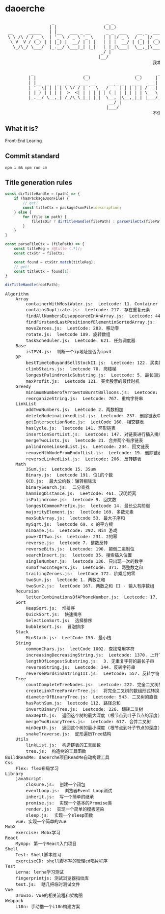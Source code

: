
# daoerche
<pre>
                  _                    _ _                          _                         _                    _                
                 | |                  (_|_)                        | |                       (_)                  | |               
 __      _____   | |__   ___ _ __      _ _  ___    __ _  ___    ___| |__   __ _  ___    _ __  _  __ _ _ __     ___| |__   ___ _ __  
 \ \ /\ / / _ \  | '_ \ / _ \ '_ \    | | |/ _ \  / _` |/ _ \  / __| '_ \ / _` |/ _ \  | '_ \| |/ _` | '_ \   / __| '_ \ / _ \ '_ \ 
  \ V  V / (_) | | |_) |  __/ | | |   | | |  __/ | (_| | (_) | \__ \ | | | (_| | (_) | | | | | | (_| | | | | | (__| | | |  __/ | | |
   \_/\_/ \___/  |_.__/ \___|_| |_|   | |_|\___|  \__,_|\___/  |___/_| |_|\__,_|\___/  |_| |_|_|\__,_|_| |_|  \___|_| |_|\___|_| |_|
                                     _/ |                                                                                           
                                    |__/                                                                                            
                                                         我本桀骜少年臣                                                               
                                                                                                                           
          _                    _                   _       _                  _                    _                                  
         | |                  (_)                 (_)     | |                | |                  (_)                               
         | |__  _   _  __  ___ _ __     __ _ _   _ _   ___| |__   ___ _ __   | |__  _   _  __  ___ _ __    _ __ ___ _ __             
         | '_ \| | | | \ \/ / | '_ \   / _` | | | | | / __| '_ \ / _ \ '_ \  | '_ \| | | | \ \/ / | '_ \  | '__/ _ \ '_ \            
         | |_) | |_| |  >  <| | | | | | (_| | |_| | | \__ \ | | |  __/ | | | | |_) | |_| |  >  <| | | | | | | |  __/ | | |           
         |_.__/ \__,_| /_/\_\_|_| |_|  \__, |\__,_|_| |___/_| |_|\___|_| |_| |_.__/ \__,_| /_/\_\_|_| |_| |_|  \___|_| |_|          
                                        __/ |                                                                                       
                                       |___/                                                                                        
                                                         不信鬼神不信人
</pre>


## What it is?
Front-End Learing

## Commit standard
```shell
npm i && npm run cm
```

## Title generation rules
```js
const dirTitleHandle = (path) => {
    if (hasPackageJsonFile) {
        // get!
        const titleCtx = packageJsonFile.description;
    } else {
        for (file in path) {
            fileIsDir ? dirTitleHandle(filePath) : parseFileCtx(filePath);
        }
    }
}

const parseFileCtx = (filePath) => {
    const titleReg = /@title (.*)/;
    const ctxStr = fileCtx;

    const found = ctxStr.match(titleReg);
    // get!
    const titleCtx = found[1];
}

dirTitleHandle(rootPath);
```


<pre>Algorithm
    Array
        containerWithMostWater.js:  Leetcode: 11. Container With Most Water
        containsDuplicate.js:  Leetcode: 217. 存在重复元素
        findAllNumbersDisappearedInAnArray.js:  Leetcode: 448. 找到所有数组中消失的数字
        findFirstandLastPositionofElementinSortedArray.js:  Leetcode: 34. 在排序数组中查找元素的第一个和最后一个位置
        moveZeroes.js:  LeetCode: 283. 移动零
        rotate.js:  leetcode 189. 旋转数组
        taskScheduler.js:  Leetcode: 621. 任务调度器
    Base
        isIPV4.js:  判断一个ip地址是否为ipv4
    DP
        bestTimetoBuyandSellStockII.js:  Leetcode: 122. 买卖股票的最佳时机 II
        climbStairs.js:  leetcode 70. 爬楼梯
        longestPalindromicSubstring.js:  Leetcode: 5. 最长回文子串
        maxProfit.js:  Leetcode 121. 买卖股票的最佳时机
    Greedy
        minimumNumberofArrowstoBurstBalloons.js:  Leetcode: 452. 用最少数量的箭引爆气球
        reorganizeString.js:  Leetcode: 767. 重构字符串
    LinkList
        addTwoNumbers.js:  Leetcode 2. 两数相加
        deleteNodeinaLinkedList.js:  Leetcode: 237. 删除链表中的节点
        getIntersectionNode.js:  LeetCode 160. 相交链表
        hasCycle.js:  leetcode 141. 环形链表
        insertionSortList.js:  Leetcode: 147. 对链表进行插入排序
        mergeTwoLists.js:  leetcode 21. 合并两个有序链表
        palindromeLinkedList.js:  Leetcode: 234. 回文链表
        removeNthNodeFromEndofList.js:  Leetcode: 19. 删除链表的倒数第N个节点
        reverseLinkedList.js:  Leetcode: 206. 反转链表
    Math
        3Sum.js:  Leetcode 15. 3Sum
        Binary.js:  Leetcode 191. 位1的个数
        GCD.js:  最大公约数：辗转相除法
        binarySearch.js:  二分查找
        hammingDistance.js:  Leetcode: 461. 汉明距离
        isPalindrome.js:  leetcode 9. 回文数
        longestCommonPrefix.js:  leetcode 14. 最长公共前缀
        majorityElement.js:  leetCode 169. 多数元素
        maxSubArray.js:  leetcode 53. 最大子序和
        mySqrt.js:  leetcode 69. x 的平方根
        nimGame.js:  Leetcode: 292. Nim 游戏
        powerOfTwo.js:  Leetcode: 231. 2的幂
        reverse.js:  leetcode 7. 整数反转
        reverseBits.js:  Leetcode: 190. 颠倒二进制位
        searchInsert.js:  leetcode 35. 搜索插入位置
        singleNumber.js:  leetcode 136. 只出现一次的数字
        sumofTwoIntegers.js:  Leetcode: 371. 两整数之和
        trailingZeroes.js:  leetCode 172. 阶乘后的零
        twoSum.js:  leetcode 1. 两数之和
        twoSum2.js:  leetCode 167. 两数之和 II - 输入有序数组
    Recursion
        letterCombinationsOfAPhoneNumber.js:  Leetcode: 17. 电话号码的字母组合
    Sort
        HeapSort.js:  堆排序
        QuickSort.js:  快速排序
        SelectionSort.js:  选择排序
        bubbleSort.js:  冒泡排序
    Stack
        MinStack.js:  LeetCode 155. 最小栈
    String
        commonChars.js:  leetCode 1002. 查找常用字符
        increasingDecreasingString.js:  Leetcode: 1370. 上升下降字符串
        lengthOfLongestSubstring.js:  3. 无重复字符的最长子串
        reverseString.js:  Leetcode: 344. 反转字符串
        reverseWordsinaStringIII.js:  Leetcode: 557. 反转字符串中的单词 III
    Tree
        countCompleteTreeNodes.js:  Leetcode: 222. 完全二叉树的节点个数
        createLinkTreeForArrTree.js:  将完全二叉树的数组形式转换为链表形式
        diameterOfBinaryTree.js:  Leetcode: 543. 二叉树的直径
        hasPathSum.js:  leetcode 112. 路径总和
        invertBinaryTree.js:  Leetcode: 226. 翻转二叉树
        maxDepth.js:  返回这个树的最大深度 (根节点到叶子节点的深度)
        mergeTwoBinaryTrees.js:  Leetcode: 617. 合并二叉树
        minDepth.js:  返回这个树的最小深度 (根节点到叶子节点的深度)
        snakeTraverse.js:  蛇形遍历Tree结构
    Utils
        linkList.js:  构造链表的工具函数
        tree.js:  构造树的工具函数
BuildReadMe: daoerche项目ReadMe自动构建工具
Css
    Flex: flex布局学习
Library
    javaScript
        closure.js:  创建一个闭包
        eventLoop.js:  浏览器Event Loop测试
        inherit.js:  写一个简单的继承
        promise.js:  实现一个基本的Promise类
        render.js:  实现一个简单的模板渲染
        sleep.js:  实现一个sleep函数
    vue: 实现一个简单的Vue
MobX
    exercise: Mobx学习
React
    MyApp: 第一个React入门项目
Shell
    Test: Shell脚本练习
    exerciseCD: shell脚本写的管理cd唱片程序
Test
    Lerna: lerna学习测试
    fingerprintjs: 测试浏览器指纹库
    test.js:  瞎几把临时测试文件
Vue
    DrowIo: Vue的相关流程和架构图
Webpack
    i18n: 手动撸一个i18n构建方案
</pre>
